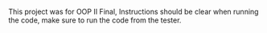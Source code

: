 This project was for OOP II Final, Instructions should be clear when running the code, make sure to run the code from the tester.
